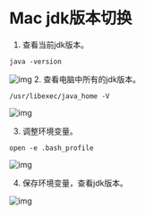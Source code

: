 # Mac jdk版本切换

1. 查看当前jdk版本。

```shell
java -version
```

![img](https://img2023.cnblogs.com/blog/1699684/202212/1699684-20221219101425263-1227121841.png)
2. 查看电脑中所有的jdk版本。

```shell
/usr/libexec/java_home -V
```

![img](https://img2023.cnblogs.com/blog/1699684/202212/1699684-20221219101445957-1344847983.png)

3. 调整环境变量。

```shell
open -e .bash_profile
```

![img](https://img2023.cnblogs.com/blog/1699684/202212/1699684-20221219101549448-217180932.png)

4. 保存环境变量，查看jdk版本。

![img](https://img2023.cnblogs.com/blog/1699684/202212/1699684-20221219101641283-1725986522.png)